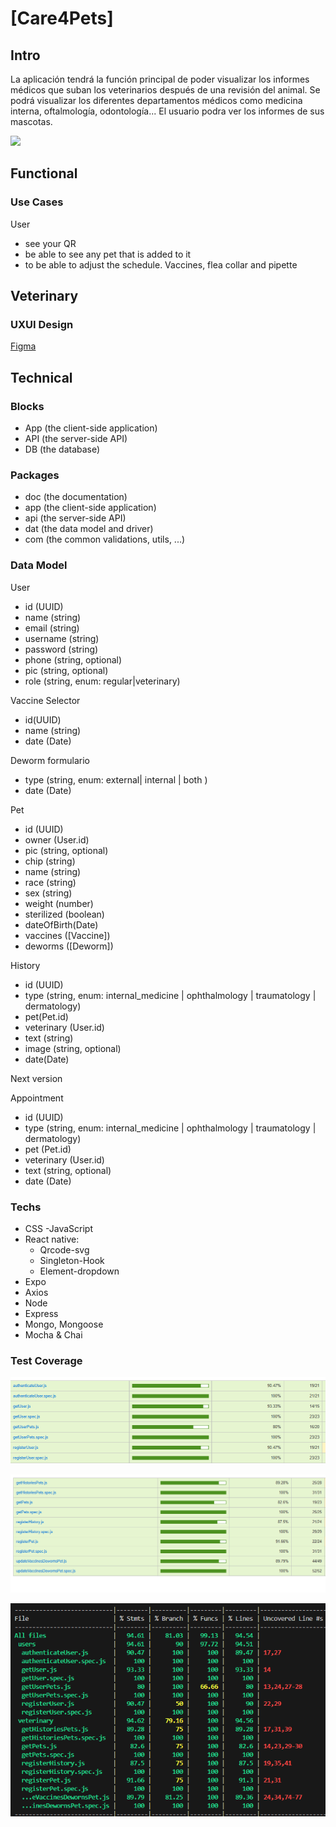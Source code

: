 # [Care4Pets]

## Intro

La aplicación tendrá la función principal de poder visualizar los informes médicos que suban los veterinarios después de una revisión del animal. Se podrá visualizar los diferentes departamentos médicos como medicina interna, oftalmología, odontología...
El usuario podra ver los informes de sus mascotas.

![](https://media.giphy.com/media/v1.Y2lkPTc5MGI3NjExamdqbXZudXg0NnUyaml1dDl2NG5vamF2bThiM3gxZjFtYnRycDc4byZlcD12MV9naWZzX3NlYXJjaCZjdD1n/FY8c5SKwiNf1EtZKGs/giphy.gif)

## Functional

### Use Cases

User
 - see your QR
 - be able to see any pet that is added to it
 - to be able to adjust the schedule. Vaccines, flea collar and pipette




Veterinary
- 


### UXUI Design

 [Figma](https://www.figma.com/design/MdMenDvnLaNrxePvxs9ZJY/Untitled?node-id=56-1612&node-type=frame&t=C8ujcCqD3h9GtuAz-0)

## Technical

### Blocks

- App (the client-side application)
- API (the server-side API)
- DB (the database)

### Packages

- doc (the documentation)
- app (the client-side application)
- api (the server-side API)
- dat (the data model and driver)
- com (the common validations, utils, ...)

### Data Model

User
- id (UUID)
- name (string)
- email (string)
- username (string)
- password (string)
- phone (string, optional)
- pic (string, optional)
- role (string, enum: regular|veterinary)


Vaccine Selector 
- id(UUID)
- name (string)
- date (Date)
    
Deworm formulario 
- type (string, enum: external| internal | both )
- date (Date)

Pet
- id (UUID)
- owner (User.id)
- pic (string, optional)
- chip (string)
- name (string)
- race (string)
- sex (string)
- weight (number)
- sterilized (boolean)
- dateOfBirth(Date)
- vaccines ([Vaccine])
- deworms ([Deworm])

History
- id (UUID)
- type (string, enum: internal_medicine | ophthalmology | traumatology | dermatology)
- pet(Pet.id)
- veterinary (User.id)
- text (string)
- image (string, optional)  
- date(Date)
    
Next version

Appointment 
- id (UUID)
- type (string, enum: internal_medicine | ophthalmology | traumatology | dermatology)
- pet (Pet.id)
- veterinary (User.id)
- text (string, optional)
- date (Date)

### Techs

- CSS
-JavaScript
- React native:
    - Qrcode-svg
    - Singleton-Hook
    - Element-dropdown
- Expo
- Axios
- Node 
- Express
- Mongo, Mongoose
- Mocha & Chai

### Test Coverage

![](testUser.png)

![](testVete.png)

![](testCoverage.png)
